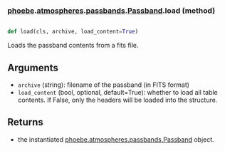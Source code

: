 ### [phoebe](phoebe.md).[atmospheres](phoebe.atmospheres.md).[passbands](phoebe.atmospheres.passbands.md).[Passband](phoebe.atmospheres.passbands.Passband.md).load (method)


```py

def load(cls, archive, load_content=True)

```



Loads the passband contents from a fits file.

Arguments
----------
* `archive` (string): filename of the passband (in FITS format)
* `load_content` (bool, optional, default=True): whether to load all
    table contents.  If False, only the headers will be loaded into
    the structure.

Returns
--------
* the instantiated [phoebe.atmospheres.passbands.Passband](phoebe.atmospheres.passbands.Passband.md) object.

